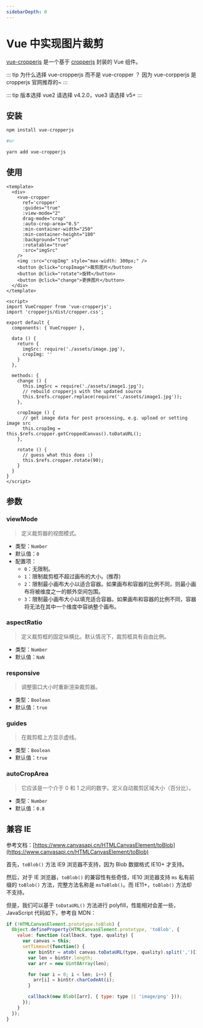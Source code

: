 ```yaml
---
sidebarDepth: 0
---
```


# Vue 中实现图片裁剪

[vue-cropperjs](https://github.com/Agontuk/vue-cropperjs) 是一个基于 [cropperjs](https://github.com/fengyuanchen/cropperjs) 封装的 Vue 组件。

::: tip 为什么选择 vue-cropperjs 而不是 vue-cropper ？
因为 vue-corpperjs 是 cropperjs 官网推荐的~
:::

::: tip 版本选择
vue2 请选择 v4.2.0，vue3 请选择 v5+
:::

## 安装

``` bash
npm install vue-cropperjs

#or

yarn add vue-cropperjs
```

## 使用

``` vue
<template>
  <div>
    <vue-cropper
      ref='cropper'
      :guides="true"
      :view-mode="2"
      drag-mode="crop"
      :auto-crop-area="0.5"
      :min-container-width="250"
      :min-container-height="180"
      :background="true"
      :rotatable="true"
      :src="imgSrc"
    />
    <img :src="cropImg" style="max-width: 300px;" />
    <button @click="cropImage">裁剪图片</button>
    <button @click="rotate">旋转</button>
    <button @click="change">更换图片</button>
  </div>
</template>

<script>
import VueCropper from 'vue-cropperjs';
import 'cropperjs/dist/cropper.css';

export default {
  components: { VueCropper },

  data () {
    return {
      imgSrc: require('./assets/image.jpg'),
      cropImg: ''
    }
  },

  methods: {
    change () {
      this.imgSrc = require('./assets/image1.jpg');
      // rebuild cropperjs with the updated source
      this.$refs.cropper.replace(require('./assets/image1.jpg'));
    },

    cropImage () {
      // get image data for post processing, e.g. upload or setting image src
      this.cropImg = this.$refs.cropper.getCroppedCanvas().toDataURL();
    },

    rotate () {
      // guess what this does :)
      this.$refs.cropper.rotate(90);
    }
  }
}
</script>
```

## 参数

### viewMode

> 定义裁剪器的视图模式。

- 类型：`Number`
- 默认值：`0`
- 配置项：
  - `0`：无限制。
  - `1`：限制裁剪框不超过画布的大小。(推荐)
  - `2`：限制最小画布大小以适合容器。如果画布和容器的比例不同，则最小画布将被维度之一的额外空间包围。
  - `3`：限制最小画布大小以填充适合容器。如果画布和容器的比例不同，容器将无法在其中一个维度中容纳整个画布。

### aspectRatio

> 定义裁剪框的固定纵横比。默认情况下，裁剪框具有自由比例。

- 类型：`Number`
- 默认值：`NaN`

### responsive

> 调整窗口大小时重新渲染裁剪器。

- 类型：`Boolean`
- 默认值：`true`

### guides

> 在裁剪框上方显示虚线。

- 类型：`Boolean`
- 默认值：`true`

### autoCropArea

> 它应该是一个介于 0 和 1 之间的数字。定义自动裁剪区域大小（百分比）。

- 类型：`Number`
- 默认值：`0.8`


## 兼容 IE

参考文档：[https://www.canvasapi.cn/HTMLCanvasElement/toBlob](https://www.canvasapi.cn/HTMLCanvasElement/toBlob)

首先，`toBlob()` 方法 IE9 浏览器不支持，因为 Blob 数据格式 IE10+ 才支持。

然后，对于 IE 浏览器，`toBlob()` 的兼容性有些奇怪，IE10 浏览器支持 `ms` 私有前缀的 `toBlob()` 方法，完整方法名称是 `msToBlob()`。而 IE11+，`toBlob()` 方法却不支持。

但是，我们可以基于 `toDataURL()` 方法进行 polyfill，性能相对会差一些，JavaScript 代码如下，参考自 MDN：

``` js
if (!HTMLCanvasElement.prototype.toBlob) {
  Object.defineProperty(HTMLCanvasElement.prototype, 'toBlob', {
    value: function (callback, type, quality) {
      var canvas = this;
      setTimeout(function() {
        var binStr = atob( canvas.toDataURL(type, quality).split(',')[1] );
        var len = binStr.length;
        var arr = new Uint8Array(len);

        for (var i = 0; i < len; i++) {
          arr[i] = binStr.charCodeAt(i);
        }

        callback(new Blob([arr], { type: type || 'image/png' }));
      });
    }
  });
}
```
